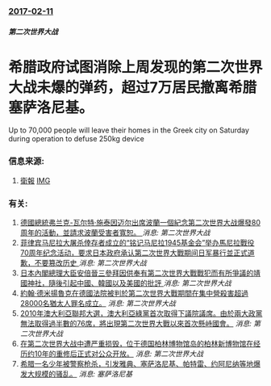 ### [2017-02-11](/news/2017/02/11/index.md)

##### 第二次世界大战
# 希腊政府试图消除上周发现的第二次世界大战未爆的弹药，超过7万居民撤离希腊塞萨洛尼基。 

Up to 70,000 people will leave their homes in the Greek city on Saturday during operation to defuse 250kg device


### 信息来源:

1. [衛報](https://www.theguardian.com/world/2017/feb/11/unexploded-ww2-bomb-prompts-huge-thessaloniki-greece-evacuation) [IMG](https://i.guim.co.uk/img/media/8875c0225f3c551ab3ca6360633becd52bb21238/0_81_3500_2100/master/3500.jpg?width=1200&height=630&quality=85&auto=format&fit=crop&overlay-align=bottom%2Cleft&overlay-width=100p&overlay-base64=L2ltZy9zdGF0aWMvb3ZlcmxheXMvdGctYWdlLTIwMTcucG5n&enable=upscale&s=41a67d334f7d149ae033166db792a1fe)

### 有关:

1. [德國總統弗兰克-瓦尔特·施泰因迈尔出席波蘭一個紀念第二次世界大战爆發80周年的活動，並請求波蘭受害者寬恕。 ](/zh/news/2019/09/1/德國總統弗兰克-瓦尔特-施泰因迈尔出席波蘭一個紀念第二次世界大战爆發80周年的活動-並請求波蘭受害者寬恕.md) _消息: 第二次世界大战_
2. [菲律宾马尼拉大屠杀倖存者成立的“铭记马尼拉1945基金会”举办馬尼拉戰役70周年纪念活动，要求日本政府承认第二次世界大戰期间日军暴行並正式道歉，不要篡改历史 ](/zh/news/2015/02/14/菲律宾马尼拉大屠杀倖存者成立的-铭记马尼拉1945基金会-举办馬尼拉戰役70周年纪念活动-要求日本政府承认第二次世界大戰.md) _消息: 第二次世界大战_
3. [ 日本內閣總理大臣安倍晉三參拜因供奉有第二次世界大戰戰犯而有所爭議的靖國神社，隨後引起中國、韓國以及美國的批評 ](/zh/news/2013/12/26/日本內閣總理大臣安倍晉三參拜因供奉有第二次世界大戰戰犯而有所爭議的靖國神社-隨後引起中國-韓國以及美國的批評.md) _消息: 第二次世界大战_
4. [約翰·德米揚魯克在德國法院被判於第二次世界大戰期間在集中營殺害超過28000名猶太人罪名成立。](/zh/news/2011/05/12/約翰-德米揚魯克在德國法院被判於第二次世界大戰期間在集中營殺害超過28000名猶太人罪名成立.md) _消息: 第二次世界大战_
5. [ 2010年澳大利亞聯邦大選，澳大利亞綠黨首次取得下議院議席。由於兩大政黨無法取得過半數的76席，將出現第二次世界大戰以來首次懸峙國會。](/zh/news/2010/08/21/2010年澳大利亞聯邦大選-澳大利亞綠黨首次取得下議院議席-由於兩大政黨無法取得過半數的76席-將出現第二次世界大戰以.md) _消息: 第二次世界大战_
6. [ 在第二次世界大战中遭严重损毁，位于德国柏林博物馆岛的柏林新博物馆在经历约10年的重修后正式对公众开放。](/zh/news/2009/10/17/在第二次世界大战中遭严重损毁-位于德国柏林博物馆岛的柏林新博物馆在经历约10年的重修后正式对公众开放.md) _消息: 第二次世界大战_
7. [希腊一名少年被警察枪杀，引发雅典、塞萨洛尼基、帕特雷、约阿尼纳等地爆发大规模的骚乱。](/zh/news/2008/12/6/希腊一名少年被警察枪杀-引发雅典-塞萨洛尼基-帕特雷-约阿尼纳等地爆发大规模的骚乱.md) _消息: 塞萨洛尼基_
